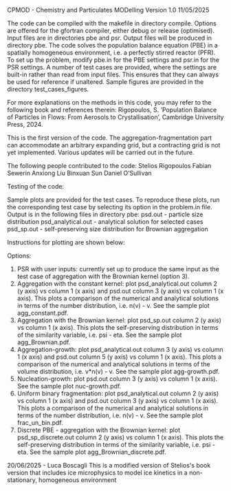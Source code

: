CPMOD - Chemistry and Particulates MODelling
Version 1.0
11/05/2025

The code can be compiled with the makefile in directory compile. Options are offered for the gfortran compiler, either debug or release (optimised). Input files are in directories pbe and psr. Output files will be produced in directory pbe.
The code solves the population balance equation (PBE) in a spatially homogeneous environment, i.e. a perfectly stirred reactor (PFR).
To set up the problem, modify pbe.in for the PBE settings and psr.in for the PSR settings.
A number of test cases are provided, where the settings are built-in rather than read from input files. This ensures that they can always be used for reference if unaltered. Sample figures are provided in the directory test_cases_figures.

For more explanations on the methods in this code, you may refer to the following book and references therein:
Rigopoulos, S. ‘Population Balance of Particles in Flows: From Aerosols to Crystallisation’, Cambridge University Press, 2024.

This is the first version of the code.
The aggregation-fragmentation part can accommodate an arbitrary expanding grid, but a contracting grid is not yet implemented.
Various updates will be carried out in the future.

The following people contributed to the code:
Stelios Rigopoulos
Fabian Sewerin
Anxiong Liu
Binxuan Sun
Daniel O’Sullivan

Testing of the code:

Sample plots are provided for the test cases. To reproduce these plots, run the corresponding test case by selecting its option in the problem.in file. Output is in the following files in directory pbe:
psd.out - particle size distribution
psd_analytical.out - analytical solution for selected cases
psd_sp.out - self-preserving size distribution for Brownian aggregation

Instructions for plotting are shown below:

Options:
1. PSR with user inputs: currently set up to produce the same input as the test case of aggregation with the Brownian kernel (option 3).
2. Aggregation with the constant kernel: plot psd_analytical.out column 2 (y axis) vs column 1 (x axis) and psd.out column 3 (y axis) vs column 1 (x axis). This plots a comparison of the numerical and analytical solutions in terms of the number distribution, i.e. n(v) - v. See the sample plot agg_constant.pdf.
3. Aggregation with the Brownian kernel: plot psd_sp.out column 2 (y axis) vs column 1 (x axis). This plots the self-preserving distribution in terms of the similarity variable, i.e. psi - eta. See the sample plot agg_Brownian.pdf.
4. Aggregation-growth: plot psd_analytical.out column 3 (y axis) vs column 1 (x axis) and psd.out column 5 (y axis) vs column 1 (x axis). This plots a comparison of the numerical and analytical solutions in terms of the volume distribution, i.e. v*n(v) - v. See the sample plot agg-growth.pdf.
5. Nucleation-growth: plot psd.out column 3 (y axis) vs column 1 (x axis). See the sample plot nuc-growth.pdf.
6. Uniform binary fragmentation: plot psd_analytical.out column 2 (y axis) vs column 1 (x axis) and psd.out column 3 (y axis) vs column 1 (x axis). This plots a comparison of the numerical and analytical solutions in terms of the number distribution, i.e. n(v) - v. See the sample plot frac_un_bin.pdf.
7. Discrete PBE - aggregation with the Brownian kernel: plot psd_sp_discrete.out column 2 (y axis) vs column 1 (x axis). This plots the self-preserving distribution in terms of the similarity variable, i.e. psi - eta. See the sample plot agg_Brownian_discrete.pdf.



20/06/2025 - Luca Boscagli
This is a modified version of Stelios's book version that includes ice microphysics to model ice kinetics in a non-stationary, homogeneous environment
